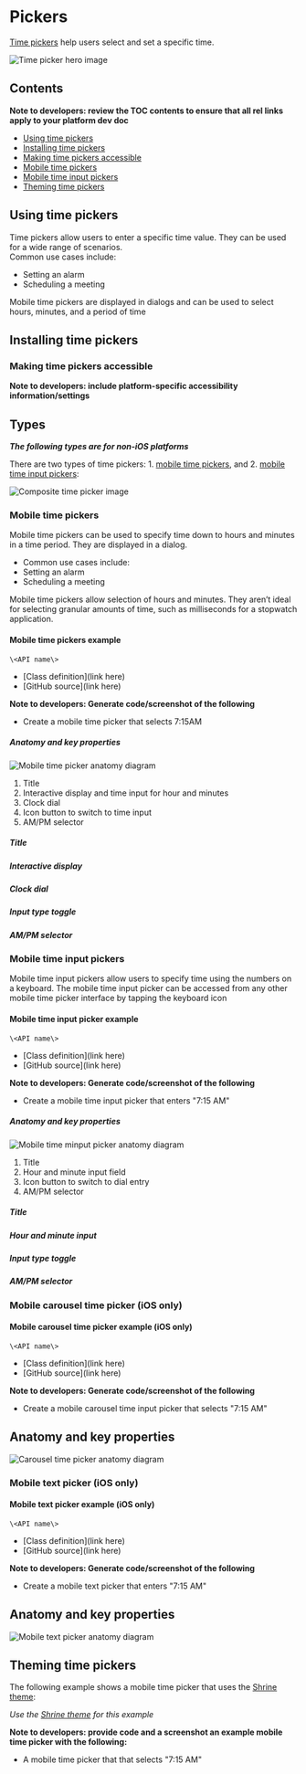 <!--docs:
title: "Material <component>"
layout: detail
section: components
excerpt: "Time pickers help users select and set a specific time."
iconId: 
path: /catalog/time-pickers/
-->

# Pickers

[Time pickers](https://material.io/components/time-pickers) help users select and set a specific time. 

![Time picker hero image](assets/TimePicker_hero.png)


## Contents

**Note to developers: review the TOC contents to ensure that all rel links apply to your platform dev doc**

* [Using time pickers](#using-time-pickers)
* [Installing time pickers](#installing-time-pickers)
* [Making time pickers accessible](#making-time-pickers-accessible)
* [Mobile time pickers](#mobile-time-pickers)
* [Mobile time input pickers](#mobile-time-input-pickers)
* [Theming time pickers](#theming-time-pickers)

## Using time pickers

Time pickers allow users to enter a specific time value. They can be used for a wide range of scenarios.  
Common use cases include:
* Setting an alarm
* Scheduling a meeting

Mobile time pickers are displayed in dialogs and can be used to select hours, minutes, and a period of time


## Installing time pickers

### Making time pickers accessible 

**Note to developers: include platform-specific accessibility information/settings**


## Types

_**The following types are for non-iOS platforms**_

There are two types of time pickers: 1\. [mobile time pickers](#mobile-time-pickers), and 2\. [mobile time input pickers](#mobile-time-input-pickers):

![Composite time picker image](assets/TimePicker_types.png)

### Mobile time pickers

Mobile time pickers can be used to specify time down to hours and minutes in a time period. They are displayed in a dialog.  

* Common use cases include: 
* Setting an alarm
* Scheduling a meeting

Mobile time pickers allow selection of hours and minutes. They aren’t ideal for selecting granular amounts of time, such as milliseconds for a stopwatch application.



#### Mobile time pickers example


`\<API name\>`
* [Class definition](link here)
* [GitHub source](link here)

**Note to developers: Generate code/screenshot of the following**
* Create a mobile time picker that selects 7:15AM

##### Anatomy and key properties

![Mobile time picker anatomy diagram](assets/dial_anatomy.png)

1. Title
1. Interactive display and time input for hour and minutes
1. Clock dial
1. Icon button to switch to time input
1. AM/PM selector

##### Title

##### Interactive display

##### Clock dial

##### Input type toggle

##### AM/PM selector


### Mobile time input pickers

Mobile time input pickers allow users to specify time using the numbers on a keyboard. The mobile time input picker can be accessed from any other mobile time picker interface by tapping the keyboard icon

#### Mobile time input picker example

`\<API name\>`
* [Class definition](link here)
* [GitHub source](link here)

**Note to developers: Generate code/screenshot of the following**
* Create a mobile time input picker that enters "7:15 AM"

##### Anatomy and key properties

![Mobile time minput picker anatomy diagram](assets/input_anatomy.png)

1. Title
1. Hour and minute input field
1. Icon button to switch to dial entry
1. AM/PM selector

##### Title

##### Hour and minute input

##### Input type toggle

##### AM/PM selector


### Mobile carousel time picker (iOS only)

#### Mobile carousel time picker example (iOS only)


`\<API name\>`
* [Class definition](link here)
* [GitHub source](link here)

**Note to developers: Generate code/screenshot of the following**
* Create a mobile carousel time input picker that selects "7:15 AM"

## Anatomy and key properties

![Carousel time picker anatomy diagram](assets/carousel_anatomy.png)


### Mobile text picker (iOS only)

#### Mobile text picker example (iOS only)


`\<API name\>`
* [Class definition](link here)
* [GitHub source](link here)

**Note to developers: Generate code/screenshot of the following**
* Create a mobile text picker that enters "7:15 AM"

## Anatomy and key properties

![Mobile text picker anatomy diagram](assets/text_anatomy.png)


## Theming time pickers

The following example shows a mobile time picker that uses the [Shrine theme](https://material.io/design/material-studies/shrine.html):

_Use the [Shrine theme](https://material.io/design/material-studies/shrine.html) for this example_

**Note to developers: provide code and a screenshot an example mobile time picker with the following:**

* A mobile time picker that that selects "7:15 AM"


